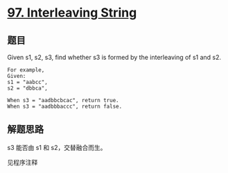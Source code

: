 # [97. Interleaving String](https://leetcode.com/problems/interleaving-string/)

## 题目
Given s1, s2, s3, find whether s3 is formed by the interleaving of s1 and s2.
```
For example,
Given:
s1 = "aabcc",
s2 = "dbbca",

When s3 = "aadbbcbcac", return true.
When s3 = "aadbbbaccc", return false.
```

## 解题思路
s3 能否由 s1 和 s2，交替融合而生。

见程序注释
